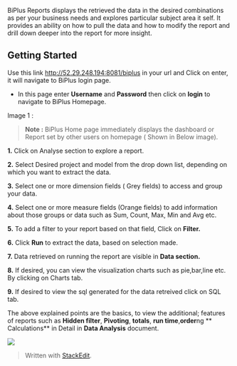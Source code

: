  BiPlus Reports displays the retrieved the data in the desired combinations as per your business needs and explores particular subject area it self. It provides an ability on how to pull the data and how to modify the report and drill down deeper into the report for more insight.

## Getting Started

Use this link http://52.29.248.194:8081/biplus in your url and Click on enter, it will navigate to BiPlus login page. 

-  In this page enter **Username** and **Password** then click on **login** to navigate to BiPlus Homepage. 

Image 1 :

> **Note :** BiPlus Home page immediately displays the dashboard or Report set by other users on homepage ( Shown in Below image).

**1.** Click on Analyse section to explore a report.

**2.** Select Desired project and model from the drop down list, depending on which you want to extract the data.

**3.**  Select one or more dimension fields ( Grey fields) to access and group your data.

**4.** Select one or more measure fields (Orange fields) to add information about those groups or data such as Sum, Count, Max, Min and  Avg etc. 

**5.** To add a filter to your report based on that field, Click on **Filter.**
 
 **6.** Click **Run** to extract the data, based on selection made.

**7.** Data retrieved on running the report are visible in **Data section.** 

**8.** If desired, you can view the visualization charts such as pie,bar,line etc. By clicking on Charts tab.

**9.** If desired to view the sql generated for the data retreived click on SQL tab. 

The above explained points are the basics, to view the additional; features of reports such as **Hidden filter**, **Pivoting**,  **totals**, **run time**,**order**ng ** Calculations**  in Detail in **Data Analysis** document.
 
![
](https://raw.githubusercontent.com/sv18042016/fp1/master/images/filter_ur.png)
> Written with [StackEdit](https://stackedit.io/).
<!--stackedit_data:
eyJoaXN0b3J5IjpbMTU4MDE1NDUzMiw2MzQ5NDU5ODEsMTk0OT
cxNDQ3NSwtMTE4NzY1MzUxMywtOTE0Njc0NDg3LDIxNDcxNzA5
MDgsMjk0NjU1MTQ2LDEzODUyMTQzNzYsOTQ0Mjc1MDk4LDE0Nj
g1NzI5ODAsLTc2MDQxNzExOF19
-->